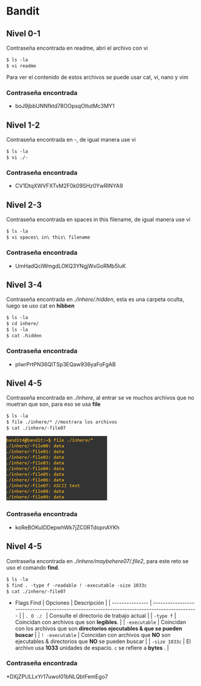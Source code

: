 # Bandit
## Nivel 0-1
Contraseña encontrada en readme, abri el archivo con vi

```
$ ls -la
$ vi readme
```
Para ver el contenido de estos archivos se puede usar cat, vi, nano y vim
### Contraseña encontrada
* boJ9jbbUNNfktd78OOpsqOltutMc3MY1

## Nivel 1-2
Contraseña encontrada en -, de igual manera use vi

```
$ ls -la
$ vi ./-
```
### Contraseña encontrada
* CV1DtqXWVFXTvM2F0k09SHz0YwRINYA9

## Nivel 2-3
Contraseña encontrada en spaces in this filename, de igual manera use vi

```
$ ls -la
$ vi spaces\ in\ this\ filename
```
### Contraseña encontrada
* UmHadQclWmgdLOKQ3YNgjWxGoRMb5luK

## Nivel 3-4
Contraseña encontrada en *./inhere/.hidden*, esta es una carpeta oculta, luego se uso cat en **hibben**

```
$ ls -la
$ cd inhere/
$ ls -la
$ cat .hidden
```
### Contraseña encontrada
* pIwrPrtPN36QITSp3EQaw936yaFoFgAB

## Nivel 4-5
Contraseña encontrada en *./inhere*, al entrar se ve muchos archivos que no muetran que son, para eso se usa **file**

```
$ ls -la
$ file ./inhere/* //mostrara los archivos
$ cat ./inhere/-file07
```
![](https://github.com/LordIosep/Linux_practice/blob/main/Imagenes/File.PNG)

### Contraseña encontrada
* koReBOKuIDDepwhWk7jZC0RTdopnAYKh

## Nivel 4-5
Contraseña encontrada en *./inhere/maybehere07/.file2*, para este reto se uso el comando **find**.

```
$ ls -la
$ find . -type f -readable ! -executable -size 1033c
$ cat ./inhere/-file07
```
* Flags Find
| Opciones        | Descripción                                                                                  |
| --------------- | -------------------------------------------------------------------------------------------- |
| `. O ./ `       | Consulte el directorio de trabajo actual                                                     |
| `-type f`       | Coincidan con archivos que son **legibles**.                                                 |
| `-executable`   | Coincidan con los archivos que son **directorios ejecutables  &  que se pueden buscar**      |
| `! -executable` | Coincidan con archivos que **NO** son ejecutables & directorios que **NO** se pueden buscar  |
| `-size 1033c`   | El archivo usa **1033** unidades de espacio. `c` se refiere a **bytes** .                            |

### Contraseña encontrada
*DXjZPULLxYr17uwoI01bNLQbtFemEgo7
